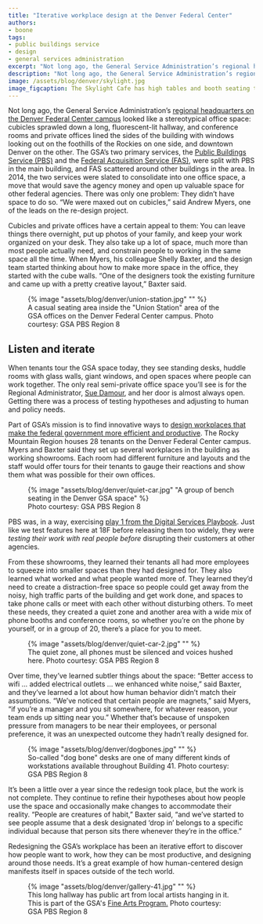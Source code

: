```yaml
---
title: "Iterative workplace design at the Denver Federal Center"
authors:
- boone
tags:
- public buildings service
- design
- general services administration
excerpt: "Not long ago, the General Service Administration’s regional headquarters on the Denver Federal Center campus looked like a stereotypical office space; today, it is a modern workplace thanks to the iterative work of the Denver GSA’s design team."
description: "Not long ago, the General Service Administration’s regional headquarters on the Denver Federal Center campus looked like a stereotypical office space; today, it is a modern workplace thanks to the iterative work of the Denver GSA’s design team."
image: /assets/blog/denver/skylight.jpg
image_figcaption: The Skylight Cafe has high tables and booth seating that facilitates collaboration and social events among the regional staff. Photo courtesy of GSA PBS Region 8.
---
```

Not long ago, the General Service Administration’s [regional headquarters on the Denver Federal Center campus](http://gsa.gov/portal/category/21504) looked like a stereotypical office space: cubicles sprawled down a long, fluorescent-lit hallway, and conference rooms and private offices lined the sides of the building with windows looking out on the foothills of the Rockies on one side, and downtown Denver on the other. The GSA’s two primary services, the [Public Buildings Service (PBS)](http://gsa.gov/portal/content/104722) and the [Federal Acquisition Service (FAS)](http://gsa.gov/portal/content/104850), were split with PBS in the main building, and FAS scattered around other buildings in the area. In 2014, the two services were slated to consolidate into one office space, a move that would save the agency money and open up valuable space for other federal agencies. There was only one problem: They didn’t have space to do so. “We were maxed out on cubicles,” said Andrew Myers, one of the leads on the re-design project.

Cubicles and private offices have a certain appeal to them: You can leave things there overnight, put up photos of your family, and keep your work organized on your desk. They also take up a lot of space, much more than most people actually need, and constrain people to working in the same space all the time. When Myers, his colleague Shelly Baxter, and the design team started thinking about how to make more space in the office, they started with the cube walls. “One of the designers took the existing furniture and came up with a pretty creative layout,” Baxter said.

<figure>
  {% image "assets/blog/denver/union-station.jpg" "" %}
  <figcaption>A casual seating area inside the "Union Station" area of the GSA offices on the Denver Federal Center campus. Photo courtesy: GSA PBS Region 8</figcaption>
</figure>

## Listen and iterate

When tenants tour the GSA space today, they see standing desks, huddle rooms with glass walls, giant windows, and open spaces where people can work together. The only real semi-private office space you’ll see is for the Regional Administrator, [Sue Damour](http://gsa.gov/portal/category/21495), and her door is almost always open. Getting there was a process of testing hypotheses and adjusting to human and policy needs.

Part of GSA’s mission is to find innovative ways to [design workplaces that make the federal government more efficient and productive](http://www.gsa.gov/portal/content/134874). The Rocky Mountain Region houses 28 tenants on the Denver Federal Center campus. Myers and Baxter said they set up several workplaces in the building as working showrooms. Each room had different furniture and layouts and the staff would offer tours for their tenants to gauge their reactions and show them what was possible for their own offices.

<figure>
  {% image "assets/blog/denver/quiet-car.jpg" "A group of bench seating in the Denver GSA space" %}
  <figcaption>Photo courtesy: GSA PBS Region 8</figcaption>
</figure>

PBS was, in a way, exercising [play 1 from the Digital Services Playbook](https://playbook.cio.gov/#play1). Just like we test features here at 18F before releasing them too widely, they were *testing their work with real people before* disrupting their customers at other agencies.

From these showrooms, they learned their tenants all had more employees to squeeze into smaller spaces than they had designed for. They also learned what worked and what people wanted more of. They learned they’d need to create a distraction-free space so people could get away from the noisy, high traffic parts of the building and get work done, and spaces to take phone calls or meet with each other without disturbing others. To meet these needs, they created a quiet zone and another area with a wide mix of phone booths and conference rooms, so whether you’re on the phone by yourself, or in a group of 20, there’s a place for you to meet.

<figure>
  {% image "assets/blog/denver/quiet-car-2.jpg" "" %}
  <figcaption>The quiet zone, all phones must be silenced and voices hushed here. Photo courtesy: GSA PBS Region 8</figcaption>
</figure>

Over time, they’ve learned subtler things about the space: “Better access to wifi … added electrical outlets … we enhanced white noise,” said Baxter, and they’ve learned a lot about how human behavior didn’t match their assumptions. “We’ve noticed that certain people are magnets,” said Myers, “if you’re a manager and you sit somewhere, for whatever reason, your team ends up sitting near you.” Whether that’s because of unspoken pressure from managers to be near their employees, or personal preference, it was an unexpected outcome they hadn’t really designed for.

<figure>
  {% image "assets/blog/denver/dogbones.jpg" "" %}
  <figcaption>So-called "dog bone" desks are one of many different kinds of workstations available throughout Building 41. Photo courtesy: GSA PBS Region 8</figcaption>
</figure>

It’s been a little over a year since the redesign took place, but the work is not complete. They continue to refine their hypotheses about how people use the space and occasionally make changes to accommodate their reality. “People are creatures of habit,” Baxter said, “and we’ve started to see people assume that a desk designated ‘drop in’ belongs to a specific individual because that person sits there whenever they’re in the office.”

Redesigning the GSA’s workplace has been an iterative effort to discover how people want to work, how they can be most productive, and designing around those needs. It’s a great example of how human-centered design manifests itself in spaces outside of the tech world.

<figure>
  {% image "assets/blog/denver/gallery-41.jpg" "" %}
  <figcaption>This long hallway has public art from local artists hanging in it. This is part of the GSA's <a href="http://www.gsa.gov/fa/">Fine Arts Program.</a> Photo courtesy: GSA PBS Region 8</figcaption>
</figure>
